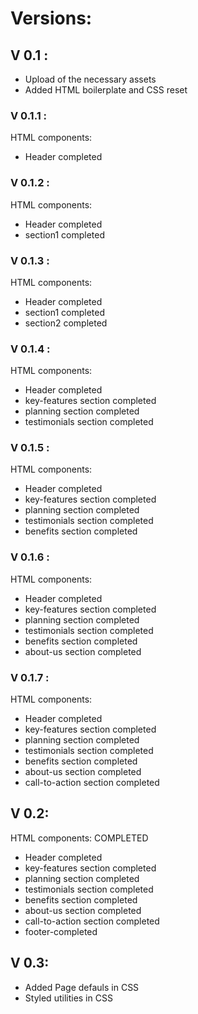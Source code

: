 # Versions: 

## V 0.1 : 

- Upload of the necessary assets  
- Added HTML boilerplate and CSS reset

### V 0.1.1 : 

HTML components:  
  
- Header completed

### V 0.1.2 : 

HTML components: 

- Header completed
- section1 completed

### V 0.1.3 : 

HTML components: 

- Header completed
- section1 completed
- section2 completed

### V 0.1.4 : 

HTML components: 

- Header completed
- key-features section completed
- planning section completed
- testimonials section completed

### V 0.1.5 : 

HTML components: 

- Header completed
- key-features section completed
- planning section completed
- testimonials section completed
- benefits section completed

### V 0.1.6 : 

HTML components: 

- Header completed
- key-features section completed
- planning section completed
- testimonials section completed
- benefits section completed
- about-us section completed

### V 0.1.7 : 

HTML components: 

- Header completed
- key-features section completed
- planning section completed
- testimonials section completed
- benefits section completed
- about-us section completed
- call-to-action section completed

## V 0.2: 

HTML components: COMPLETED 

- Header completed
- key-features section completed
- planning section completed
- testimonials section completed
- benefits section completed
- about-us section completed
- call-to-action section completed
- footer-completed

## V 0.3: 

- Added Page defauls in CSS 
- Styled utilities in CSS